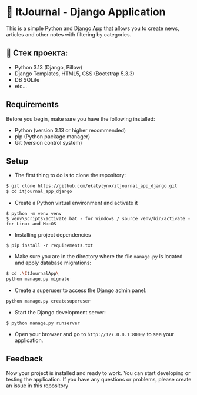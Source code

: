 # 📒 ItJournal - Django Application

  This is a simple Python and Django App that allows you to create news, articles and other notes with filtering by categories.

## :triangular_ruler: Стек проекта: 
  - Python 3.13 (Django, Pillow)
  - Django Templates, HTML5, CSS (Bootstrap 5.3.3)
  - DB SQLite
  - etc...

## Requirements

  Before you begin, make sure you have the following installed:

  - Python (version 3.13 or higher recommended)
  - pip (Python package manager)
  - Git (version control system)

## Setup

  - The first thing to do is to clone the repository:

  ```sh
  $ git clone https://github.com/ekatylynx/itjournal_app_django.git
  $ cd itjournal_app_django
  ```

  - Create a Python virtual environment and activate it

  ```
  $ python -m venv venv
  $ venv\Scripts\activate.bat - for Windows / source venv/bin/activate - for Linux and MacOS
  ```
  
  - Installing project dependencies

  ```
  $ pip install -r requirements.txt
  ```

  - Make sure you are in the directory where the file `manage.py` is located and apply database migrations:

  ```sh
  $ cd .\ItJournalApp\
  python manage.py migrate
  ```

  - Create a superuser to access the Django admin panel:

  ```sh
  python manage.py createsuperuser
  ```

  - Start the Django development server:

  ```
  $ python manage.py runserver
  ``` 

  - Open your browser and go to `http://127.0.0.1:8000/` to see your application.

  ## Feedback

  Now your project is installed and ready to work. You can start developing or testing the application. If you have any questions or problems, please create an issue in this repository
